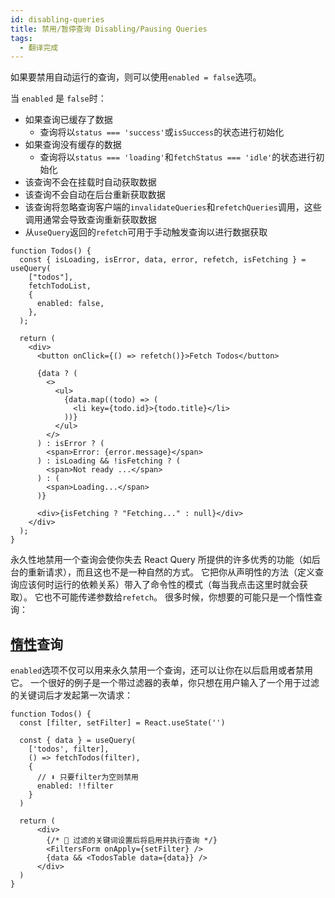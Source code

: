 ```yaml
---
id: disabling-queries
title: 禁用/暂停查询 Disabling/Pausing Queries
tags:
  - 翻译完成
---
```


如果要禁用自动运行的查询，则可以使用`enabled = false`选项。

当 `enabled` 是 `false`时：

- 如果查询已缓存了数据
  - 查询将以`status === 'success'`或`isSuccess`的状态进行初始化
- 如果查询没有缓存的数据
  - 查询将以`status === 'loading'`和`fetchStatus === 'idle'`的状态进行初始化
- 该查询不会在挂载时自动获取数据
- 该查询不会自动在后台重新获取数据
- 该查询将忽略查询客户端的`invalidateQueries`和`refetchQueries`调用，这些调用通常会导致查询重新获取数据
- 从`useQuery`返回的`refetch`可用于手动触发查询以进行数据获取

```tsx
function Todos() {
  const { isLoading, isError, data, error, refetch, isFetching } = useQuery(
    ["todos"],
    fetchTodoList,
    {
      enabled: false,
    },
  );

  return (
    <div>
      <button onClick={() => refetch()}>Fetch Todos</button>

      {data ? (
        <>
          <ul>
            {data.map((todo) => (
              <li key={todo.id}>{todo.title}</li>
            ))}
          </ul>
        </>
      ) : isError ? (
        <span>Error: {error.message}</span>
      ) : isLoading && !isFetching ? (
        <span>Not ready ...</span>
      ) : (
        <span>Loading...</span>
      )}

      <div>{isFetching ? "Fetching..." : null}</div>
    </div>
  );
}
```

永久性地禁用一个查询会使你失去 React Query 所提供的许多优秀的功能（如后台的重新请求），而且这也不是一种自然的方式。
它把你从声明性的方法（定义查询应该何时运行的依赖关系）带入了命令性的模式（每当我点击这里时就会获取）。
它也不可能传递参数给`refetch`。
很多时候，你想要的可能只是一个惰性查询：

## [惰性](https://gist.github.com/39eff87048d54dbdb8ea)查询

`enabled`选项不仅可以用来永久禁用一个查询，还可以让你在以后启用或者禁用它。
一个很好的例子是一个带过滤器的表单，你只想在用户输入了一个用于过滤的关键词后才发起第一次请求：

```tsx
function Todos() {
  const [filter, setFilter] = React.useState('')

  const { data } = useQuery(
    ['todos', filter],
    () => fetchTodos(filter),
    {
      // ⬇️ 只要filter为空则禁用
      enabled: !!filter
    }
  )

  return (
      <div>
        {/* 🚀 过滤的关键词设置后将启用并执行查询 */}
        <FiltersForm onApply={setFilter} />
        {data && <TodosTable data={data}} />
      </div>
  )
}
```
